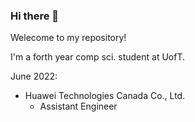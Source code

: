 ### Hi there 👋

Welecome to my repository!

I'm a forth year comp sci. student at UofT.

June 2022: 
- Huawei Technologies Canada Co., Ltd.
  - Assistant Engineer
